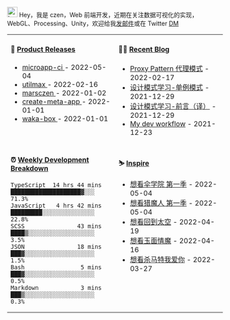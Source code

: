 
<img src="https://github.com/marsczen/marsczen/blob/master/octocat.gif" alt="hey" width="24"> Hey，我是 czen，Web 前端开发，近期在关注数据可视化的实现，WebGL、Processing、Unity，欢迎给我[发邮件](mailto:pealstyle@gmail.com)或在 Twitter [DM](https://twitter.com/ac_czen)

<table width="800px">
<tr>
<td valign="top" width="50%">

#### 🌾 <a href="https://github.com/marsczen/marsczen/blob/master/releases.md" target="_blank">Product Releases</a>

<!-- recent_releases starts -->
* <a href='https://github.com/marsczen/microapp-ci/releases/tag/v0.0.7' target='_blank'>microapp-ci </a> - 2022-05-04
* <a href='https://github.com/marsczen/utilmax/releases/tag/v1.1.0' target='_blank'>utilmax </a> - 2022-02-16
* <a href='https://github.com/marsczen/marsczen/releases/tag/v0.0.1' target='_blank'>marsczen </a> - 2022-01-02
* <a href='https://github.com/marsczen/create-meta-app/releases/tag/v0.0.4' target='_blank'>create-meta-app </a> - 2022-01-01
* <a href='https://github.com/marsczen/waka-box/releases/tag/v3.0.1' target='_blank'>waka-box </a> - 2022-01-01
<!-- recent_releases ends -->

</td>
<td valign="top" width="50%">

#### 🧗‍♂️ <a href="https://github.com/marsczen/blog/issues" target="_blank">Recent Blog</a>

<!-- blog starts -->
* <a href='https://www.github.com/marsczen/blog/issues/4' target='_blank'>Proxy Pattern 代理模式</a> - 2022-02-17
* <a href='https://www.github.com/marsczen/blog/issues/3' target='_blank'>设计模式学习-单例模式</a> - 2021-12-29
* <a href='https://www.github.com/marsczen/blog/issues/2' target='_blank'>设计模式学习-前言（译）</a> - 2021-12-29
* <a href='https://www.github.com/marsczen/blog/issues/1' target='_blank'>My dev workflow</a> - 2021-12-23
<!-- blog ends -->

</td>
</tr>
<tr>
<td valign="top" width="50%">

#### ⏰  <a href="https://gist.github.com/marsczen/0c39a3e7b4a372c6cff4a8714271308c" target="_blank">Weekly Development Breakdown</a>

<!-- code_time starts -->

```text
TypeScript  14 hrs 44 mins  ████████████████████▓░░░  71.3%
JavaScript   4 hrs 42 mins  █████████░░░░░░░░░░░░░░░  22.8%
SCSS               43 mins  ████▒░░░░░░░░░░░░░░░░░░░   3.5%
JSON               18 mins  ███▓░░░░░░░░░░░░░░░░░░░░   1.5%
Bash                5 mins  ███▓░░░░░░░░░░░░░░░░░░░░   0.5%
Markdown            3 mins  ███▒░░░░░░░░░░░░░░░░░░░░   0.3%
```

<!-- code_time ends -->

</td>
<td valign="top" width="50%">

#### ⛷️ <a href="https://www.douban.com/people/yushangyuzui/" target="_blank">Inspire</a>

<!-- douban starts -->
* <a href='http://movie.douban.com/subject/3262045/' target='_blank'>想看伞学院 第一季</a> - 2022-05-04
* <a href='http://movie.douban.com/subject/26637615/' target='_blank'>想看猎魔人 第一季</a> - 2022-05-04
* <a href='http://movie.douban.com/subject/35809022/' target='_blank'>想看回到太空</a> - 2022-04-19
* <a href='http://movie.douban.com/subject/27605105/' target='_blank'>想看玉面情魔</a> - 2022-04-16
* <a href='http://movie.douban.com/subject/34937935/' target='_blank'>想看杀马特我爱你</a> - 2022-03-27
<!-- douban ends -->

</td>
  </tr>
  </table>
